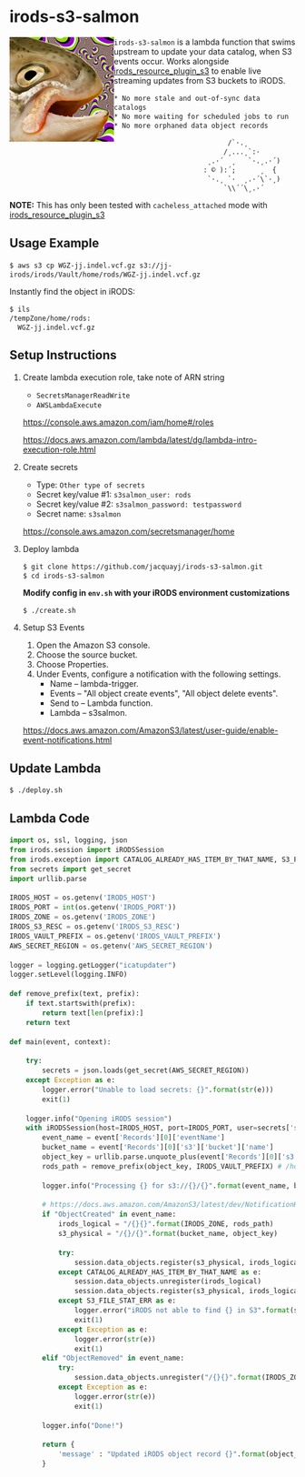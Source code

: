 # irods-s3-salmon

<img align="left" src="salmon.jpg">

`irods-s3-salmon` is a lambda function that swims upstream to update your data catalog, when S3 events occur. Works alongside [irods_resource_plugin_s3](https://github.com/irods/irods_resource_plugin_s3) to enable live streaming updates from S3 buckets to iRODS.

    * No more stale and out-of-sync data catalogs
    * No more waiting for scheduled jobs to run  
    * No more orphaned data object records       

 ```
                             /`·.¸
                            /¸...¸`:·
                        ¸.·´  ¸   `·.¸.·´)
                       : © ):´;      ¸  {
                        `·.¸ `·  ¸.·´\`·¸)
                            `\\´´\¸.·´
 ```

**NOTE:** This has only been tested with `cacheless_attached` mode with [irods_resource_plugin_s3](https://github.com/irods/irods_resource_plugin_s3)

## Usage Example

```
$ aws s3 cp WGZ-jj.indel.vcf.gz s3://jj-irods/irods/Vault/home/rods/WGZ-jj.indel.vcf.gz
```

Instantly find the object in iRODS:

```
$ ils
/tempZone/home/rods:
  WGZ-jj.indel.vcf.gz
```

## Setup Instructions

1. Create lambda execution role, take note of ARN string

    - `SecretsManagerReadWrite`
    - `AWSLambdaExecute`

    https://console.aws.amazon.com/iam/home#/roles
    
    https://docs.aws.amazon.com/lambda/latest/dg/lambda-intro-execution-role.html

2. Create secrets

    - Type: `Other type of secrets`
    - Secret key/value #1: `s3salmon_user: rods`
    - Secret key/value #2: `s3salmon_password: testpassword`
    - Secret name: `s3salmon`

    https://console.aws.amazon.com/secretsmanager/home

3. Deploy lambda
    
    ```
    $ git clone https://github.com/jacquayj/irods-s3-salmon.git
    $ cd irods-s3-salmon
    ```
    
    **Modify config in `env.sh` with your iRODS environment customizations**

    ```
    $ ./create.sh
    ```

4. Setup S3 Events

    1. Open the Amazon S3 console.
    2. Choose the source bucket.
    3. Choose Properties.
    4. Under Events, configure a notification with the following settings.
        * Name – lambda-trigger.
        * Events – "All object create events", "All object delete events".
        * Send to – Lambda function.
        * Lambda – s3salmon.

    https://docs.aws.amazon.com/AmazonS3/latest/user-guide/enable-event-notifications.html

## Update Lambda

```
$ ./deploy.sh
```

## Lambda Code

```python
import os, ssl, logging, json
from irods.session import iRODSSession
from irods.exception import CATALOG_ALREADY_HAS_ITEM_BY_THAT_NAME, S3_FILE_STAT_ERR
from secrets import get_secret
import urllib.parse

IRODS_HOST = os.getenv('IRODS_HOST')
IRODS_PORT = int(os.getenv('IRODS_PORT'))
IRODS_ZONE = os.getenv('IRODS_ZONE')
IRODS_S3_RESC = os.getenv('IRODS_S3_RESC')
IRODS_VAULT_PREFIX = os.getenv('IRODS_VAULT_PREFIX')
AWS_SECRET_REGION = os.getenv('AWS_SECRET_REGION')

logger = logging.getLogger("icatupdater")
logger.setLevel(logging.INFO)

def remove_prefix(text, prefix):
    if text.startswith(prefix):
        return text[len(prefix):]
    return text 

def main(event, context):

    try:
        secrets = json.loads(get_secret(AWS_SECRET_REGION))
    except Exception as e:
        logger.error("Unable to load secrets: {}".format(str(e)))
        exit(1)
        
    logger.info("Opening iRODS session")
    with iRODSSession(host=IRODS_HOST, port=IRODS_PORT, user=secrets['s3salmon_user'], password=secrets['s3salmon_password'], zone=IRODS_ZONE) as session:
        event_name = event['Records'][0]['eventName']
        bucket_name = event['Records'][0]['s3']['bucket']['name']
        object_key = urllib.parse.unquote_plus(event['Records'][0]['s3']['object']['key']) # irods/Vault/home/rods/requirements.txt
        rods_path = remove_prefix(object_key, IRODS_VAULT_PREFIX) # /home/rods/requirements.txt

        logger.info("Processing {} for s3://{}/{}".format(event_name, bucket_name, object_key))

        # https://docs.aws.amazon.com/AmazonS3/latest/dev/NotificationHowTo.html#supported-notification-event-types
        if "ObjectCreated" in event_name:
            irods_logical = "/{}{}".format(IRODS_ZONE, rods_path)
            s3_physical = "/{}/{}".format(bucket_name, object_key)

            try:
                session.data_objects.register(s3_physical, irods_logical, rescName=IRODS_S3_RESC)
            except CATALOG_ALREADY_HAS_ITEM_BY_THAT_NAME as e:
                session.data_objects.unregister(irods_logical)
                session.data_objects.register(s3_physical, irods_logical, rescName=IRODS_S3_RESC)
            except S3_FILE_STAT_ERR as e:
                logger.error("iRODS not able to find {} in S3".format(s3_physical))
                exit(1)
            except Exception as e:
                logger.error(str(e))
                exit(1)
        elif "ObjectRemoved" in event_name:
            try:
                session.data_objects.unregister("/{}{}".format(IRODS_ZONE, rods_path))
            except Exception as e:
                logger.error(str(e))
                exit(1)

        logger.info("Done!")

        return { 
            'message' : "Updated iRODS object record {}".format(object_key)
        }
```